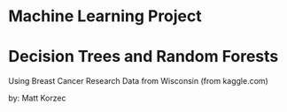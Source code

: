 # Machine Learning Project
# Decision Trees and Random Forests

Using Breast Cancer Research Data from Wisconsin (from kaggle.com)

by: Matt Korzec

